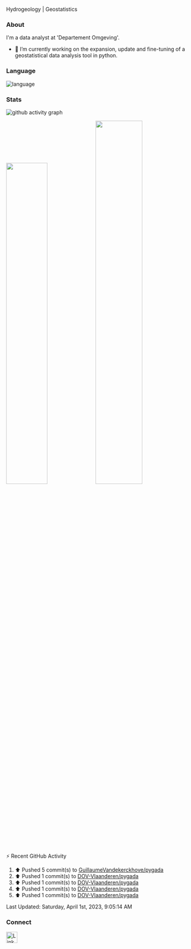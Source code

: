 Hydrogeology | Geostatistics

### About

I'm a data analyst at 'Departement Omgeving'.
- 🔭 I’m currently working on the expansion, update and fine-tuning of a geostatistical data analysis tool in python.

### Language
![language](https://github-readme-stats.vercel.app/api/top-langs?username=GuillaumeVandekerckhove&show_icons=true&theme=dark&hide_border=true) 

### Stats

![github activity graph](https://github-readme-activity-graph.cyclic.app/graph?username=GuillaumeVandekerckhove&line=2C60D2&theme=high-contrast)

<div><img style="height: auto; width: 47%;" class="img" src="https://github-readme-stats.vercel.app/api?username=GuillaumeVandekerckhove&show_icons=true&theme=github_dark"/>
<img style="height: auto; width: 50%;" class="img" src="https://github-readme-streak-stats.herokuapp.com/?user=GuillaumeVandekerckhove&theme=github-dark-blue"/>
</div>


<!-- https://github.com/jamesgeorge007/github-activity-readme -->
⚡ Recent GitHub Activity</summary>


<!--RECENT_ACTIVITY:start-->
1. ⬆️ Pushed 5 commit(s) to [GuillaumeVandekerckhove/pygada](https://github.com/GuillaumeVandekerckhove/pygada)<br>
2. ⬆️ Pushed 1 commit(s) to [DOV-Vlaanderen/pygada](https://github.com/DOV-Vlaanderen/pygada)<br>
3. ⬆️ Pushed 1 commit(s) to [DOV-Vlaanderen/pygada](https://github.com/DOV-Vlaanderen/pygada)<br>
4. ⬆️ Pushed 1 commit(s) to [DOV-Vlaanderen/pygada](https://github.com/DOV-Vlaanderen/pygada)<br>
5. ⬆️ Pushed 1 commit(s) to [DOV-Vlaanderen/pygada](https://github.com/DOV-Vlaanderen/pygada)<br>
<!--RECENT_ACTIVITY:end-->

<!--RECENT_ACTIVITY:last_update-->
Last Updated: Saturday, April 1st, 2023, 9:05:14 AM
<!--RECENT_ACTIVITY:last_update_end-->


### Connect
<td >
    <a href="https://www.linkedin.com/in/guillaume-vandekerckhove"/><img src="https://user-images.githubusercontent.com/79251807/201449314-7f30a723-3b7e-45f2-b99b-093f8d9ce971.png" width="30" alt="LinkedIn logo"/></a>
</td>
    
